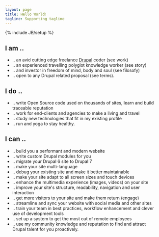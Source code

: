 ```yaml
---
layout: page
title: Hello World!
tagline: Supporting tagline
---
```

{% include JB/setup %}

## I am ..
- .. an avid cutting edge freelance [Drupal](https://www.drupal.org/ "Drupal - Open Source CMS | Drupal.org") coder (see work)
- .. an experienced travelling polyglot knowledge worker (see story)
- .. and investor in freedom of mind, body and soul (see filosofy)
- .. open to any Drupal related proposal (see terms).

## I do ..
- .. write Open Source code used on thousands of sites, learn and build traceable reputation
- .. work for end-clients and agencies to make a living and travel
- .. study new technologies that fit in my existing profile
- .. run and yoga to stay healthy.

## I can ..
- .. build you a performant and modern website
- .. write custom Drupal modules for you
- .. migrate your Drupal 6 site to Drupal 7
- .. make your site multi-language
- .. debug your existing site and make it better maintainable
- .. make your site adapt to all screen sizes and touch devices
- .. enhance the multimedia experience (images, videos) on your site
- .. improve your site's structure, readability, navigation and user interaction
- .. get more visitors to your site and make them return (engage)
- .. streamline and sync your website with social media and other sites
- .. train your team in best practices, workflow enhancement and clever use of development tools
- .. set up a system to get the most out of remote employees
- .. use my community knowledge and reputation to find and attract Drupal talent for you proactively.
